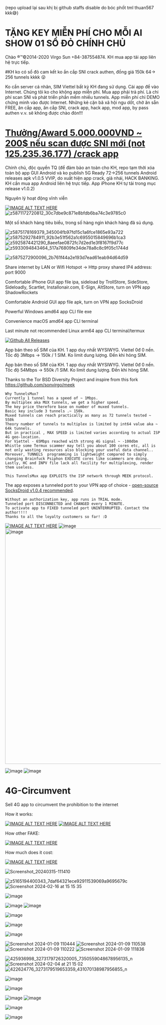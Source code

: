 (repo upload lại sau khị bị github staffs disable do bóc phốt tml thuan567 kkk😅)
# TẶNG KEY MIỄN PHÍ CHO MỖI AI SHOW 01 SỔ ĐỎ CHÍNH CHỦ
Chào ®™©2014-2020 Virgo Sun +84-387554874. KH mua app tải app liên hệ trực tiếp.

#KH ko có sổ đỏ cam kết ko ắn cắp SNI crack authen, đồng giá 150k 64-> 256 tunnels kkkk 😜

Ko cần server cá nhân, SIM Viettel bất kỳ KH đang sử dụng. Cài app để vào Internet. Chúng tôi ko cho không app miễn phí. Mua app phải trả phí. Là chi phí scan SNI và phát triển phần mềm nhiều tunnels.  App miễn phí chỉ DEMO chứng minh vào được Internet. Những kẻ cặn bã xã hội ngu dốt, chờ ăn sẵn FREE, ăn cắp app, ăn cắp SNI, crack app, hack app, mod app, by pass authen v.v. sẽ không được chào đón!!!

# [Thưởng/Award 5.000.000VND ~ 200$ nếu scan được SNI mới (not 125.235.36.177) /crack app](https://github.com/sonvirgo/App-4G-SNI-MultiScan-Commercial-Grade-WorldWide/releases/download/v1.0.2/TunnelsMux-arm64.zip)


Chính chủ, độc quyền TQ (để đảm bảo an toàn cho KH, repo tạm thời xóa toàn bộ app GUI Android và ko publish 5G Ready 72->256 tunnels Android releases apk v1.0.5 VVIP, do xuất hiện app crack, giả nhái, HACK BANKING. KH cần  mua app Android liên hệ trực tiếp. App iPhone KH tự tải trong mục release v1.0.2)

Nguyên lý hoạt động vĩnh viễn

[![IMAGE ALT TEXT HERE](https://img.youtube.com/vi/GOnzP-AcFpY/0.jpg)](https://www.youtube.com/watch?v=GOnzP-AcFpY)
![z5871172720812_30c7dbe9c871e8bfdb6ba74c3e9785c0](https://github.com/user-attachments/assets/415a6a09-d59b-4a34-a438-b79ef8e7039c)

Một số khách hàng tiêu biểu, trong số hàng ngìn khách hàng đã sủ dụng.


![z5875178169379_345004fb97fd15c1a6fce1865e93a722](https://github.com/user-attachments/assets/5732ba33-8559-4a9d-8660-2c1f32d844c5)
![z5875292784911_92b3e51f562a1c6955015849696b1ca3](https://github.com/user-attachments/assets/c56fce1e-ec22-4876-a639-4ce5070a2df8)
![z5925874421290_8aeefae0872fc7d2ed1e3f8167f9d77c](https://github.com/user-attachments/assets/c55aac7a-0f8b-45e9-85fd-cf409a2c319b)
![z5933094843464_517a76809fe34de78a8c8c9f05c1744d](https://github.com/user-attachments/assets/e29e5e58-ab39-41c7-a816-a9ad3112fb27)

![z5875272900096_2b761f44a2e193d7ead61eab94d64d59](https://github.com/user-attachments/assets/c4039ef2-4c5f-422e-8de2-35bb87a0bb7c)

Share internet by LAN or Wifi Hotspot -> Http proxy shared IP4 address: port 9000

Comfortable iPhone GUI app file ipa, sideload by TrollStore, SideStore, Sideloadly, Scartlet, Installonair.com, E-Sign, AltStore, turn on VPN app ShadowRockets

Comfortable Android GUI app file apk, turn on VPN app SocksDroid

Powerful Windows amd64 app CLI file exe

Convenience macOS amd64 app CLI terminal

Last minute not recommended Linux arm64 app CLI terminal/termux

[![Github All Releases](https://img.shields.io/github/downloads/sonvirgo/Viettel-0-internet-free-32Mbps/total.svg)]()

App bán theo số SIM của KH. 1 app duy nhất WYSIWYG. Viettel 0đ 0 nền. Tốc độ 3Mbps -> 150k / 1 SIM.  Ko limit dung lượng. Đến khi hỏng SIM.

App bán theo số SIM của KH. 1 app duy nhất WYSIWYG. Viettel 0đ 0 nền. Tốc độ 54Mbps -> 550k /1 SIM. Ko limit dung lượng. Đến khi hỏng SIM.

Thanks to the Tor BSD Diversity Project  and inspire from this fork https://github.com/sonvirgo/meek

```
Why TunnelsMux?
Currently 1 tunnel has a speed of ~ 1Mbps.
By multiplex aka MUX tunnels, we get a higher speed.
The key price therefore base on number of muxed tunnels.
Basic key include 3 tunnels .~ 150k.
Muxed tunnels can reach practically as many as 72 tunnels tested ~ 550k
Theory number of tunnels to multiplex is limited by int64 value aka ~ 64k tunnels.
But in practical , MAX SPEED is limited varies according to actual ISP 4G geo-location.
For Viettel - 65Mbps reached with strong 4G signal ~ -100dbm
Whistle some Termux scammer may tell you about 100 cores etc, all is not only wasting resources also blocking your useful data channel..
Moreover, TUNNELS  programming is lightweight compared to simply changing Brainfuck Psiphon EXECUTE cores like scammers are doing.
Lastly, HC and INPV file lack all facility for multiplexing, render them useless.

This TunnelsMux app EXPLOITS the ISP network through MEEK protocol.
```
The app exposes a tunneled port to your VPN app of choice - [open-source SocksDroid v1.0.4 recommended](https://github.com/bndeff/socksdroid).
```
Without an authorization key, app runs in TRIAL mode.
Tunneled port DISCONNECTED and CHANGED every 1 MINUTE.
To activate app to FIXED tunneled port UNINTERRUPTED. Contact the author!!!!
Thanks to all the loyalty customers so far! :D
```


[![IMAGE ALT TEXT HERE](https://img.youtube.com/vi/gNp4vhKzqIo/0.jpg)](https://www.youtube.com/watch?v=gNp4vhKzqIo)
![image](https://github.com/sonvirgo/sonvirgo/assets/10823037/17d2bacb-67b2-4087-8379-b2f8551fce08)
<img width="762" alt="image" src="https://github.com/sonvirgo/4G-Circumvent/assets/10823037/a81915c6-4b58-4eb6-b931-35bf0df1c1dd">

![image](https://github.com/sonvirgo/4G-Circumvent/assets/10823037/6e0b0e22-37b8-4616-a107-3e5649506f0f)
![image](https://github.com/sonvirgo/sonvirgo/assets/10823037/a5d5c438-39cc-4cfa-aafa-3fa38535d4a2)
# 4G-Circumvent
Sell 4G app to circumvent the prohibition to the internet 

How it works:

[![IMAGE ALT TEXT HERE](https://img.youtube.com/vi/JdcoDcOBtCI/0.jpg)](https://www.youtube.com/watch?v=JdcoDcOBtCI)
[![IMAGE ALT TEXT HERE](https://img.youtube.com/vi/kWE9mbjHXgQ/0.jpg)](https://www.youtube.com/watch?v=kWE9mbjHXgQ)

How other FAKE:

[![IMAGE ALT TEXT HERE](https://img.youtube.com/vi/5z0rwvc-4dw/0.jpg)](https://www.youtube.com/watch?v=5z0rwvc-4dw)

How much does it cost:

[![IMAGE ALT TEXT HERE](https://github.com/sonvirgo/4G-Circumvent/assets/10823037/54ff2872-d053-4c04-9113-89166f208e01)](https://www.youtube.com/watch?v=K3uY3K2k3eg)


![Screenshot_20240315-111410](https://github.com/sonvirgo/4G-Circumvent/assets/10823037/ab83e198-18d5-4db0-8797-917126330a82)

![z5165194400343_7daf64321ece92911539069a9695679c](https://github.com/sonvirgo/4G-Circumvent/assets/10823037/64116b6b-eb25-4cf8-b32f-5b320e999b48)
![Screenshot 2024-02-16 at 15 15 35](https://github.com/sonvirgo/4G-Circumvent/assets/10823037/b229111c-ecf9-4cc0-b9ae-de2d634a83e1)


![image](https://github.com/sonvirgo/4G-Circumvent/assets/10823037/2030d1f0-2926-4a0d-86a2-9a2a0e8dcc8e)

![image](https://github.com/sonvirgo/4G-Circumvent/assets/10823037/b3c86673-4b45-4cbf-80a0-055b260e09b1)
![image](https://github.com/sonvirgo/4G-Circumvent/assets/10823037/01c0fceb-53a0-41f1-9f61-3f272947b008)

![image](https://github.com/sonvirgo/4G-Circumvent/assets/10823037/ae703f7f-cbeb-4f9e-b8f9-6c999c761b66)


![image](https://github.com/sonvirgo/4G-Circumvent/assets/10823037/be99ba1a-c636-40ea-b186-39175506ddf2)

![image](https://github.com/sonvirgo/4G-Curcumvent/assets/10823037/cb1f73fa-2387-48f2-9fe2-1e8118469ae2)


![Screenshot 2024-01-09 110444](https://github.com/sonvirgo/4G-Circumvent/assets/10823037/b3245eff-2c2a-4012-94a1-35edbf13df60)
![Screenshot 2024-01-09 110538](https://github.com/sonvirgo/4G-Circumvent/assets/10823037/3502eb4b-d61a-4d8a-8080-37613a062662)
![Screenshot 2024-01-09 110222](https://github.com/sonvirgo/4G-Circumvent/assets/10823037/f39427ca-dbb1-44b8-aa8e-8e2cdb8b988a)
![Screenshot 2024-01-09 111836](https://github.com/sonvirgo/4G-Circumvent/assets/10823037/38b3a5e2-e74c-439c-be53-0c61890538c9)


![425936998_3273179726320005_7350559048678956135_n](https://github.com/sonvirgo/4G-Circumvent/assets/10823037/6d4f047a-2f72-4db9-b8bd-a7ae90d47bc5)
![Screenshot 2024-02-04 at 21 15 02](https://github.com/sonvirgo/4G-Circumvent/assets/10823037/1737b449-284a-4c2b-9ab1-f9f2cae2837b)
![422624776_3273179519653359_431070138987956855_n](https://github.com/sonvirgo/4G-Circumvent/assets/10823037/d17d6254-0e7a-4892-927a-eae805874f63)

![image](https://github.com/sonvirgo/4G-Circumvent/assets/10823037/10d3d73f-0a50-4977-b1c0-577975c9921a)

![image](https://github.com/sonvirgo/4G-Circumvent/assets/10823037/fcbc9c30-4ef3-479c-bf32-f0aae8c8e2af)

![image](https://github.com/sonvirgo/4G-Circumvent/assets/10823037/fb6073b2-2574-4e4a-98c1-98da58e06459)
![image](https://github.com/sonvirgo/4G-Circumvent/assets/10823037/43c7db9d-b40b-481f-aeeb-adc5771125e0)

![image](https://github.com/sonvirgo/4G-Circumvent/assets/10823037/61ba53f0-9995-4962-ba33-a6c9fbc20110)

![image](https://github.com/sonvirgo/4G-Circumvent/assets/10823037/de75b80a-6e1a-4be5-932d-bd66236e07eb)


